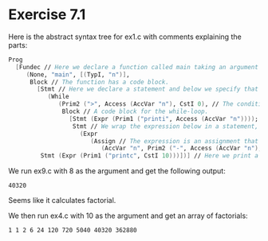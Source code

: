 # Exercise 7.1

Here is the abstract syntax tree for ex1.c with comments explaining the parts:

```fs
Prog
  [Fundec // Here we declare a function called main taking an argument n (specified next line).
     (None, "main", [(TypI, "n")],
      Block // The function has a code block.
        [Stmt // Here we declare a statement and below we specify that it's a while loop.
           (While
              (Prim2 (">", Access (AccVar "n"), CstI 0), // The condition for the while loop is that n must be greater than the constant 0.
               Block // A code block for the while-loop.
                 [Stmt (Expr (Prim1 ("printi", Access (AccVar "n")))); // Here we make a statement that prints n.
                  Stmt // We wrap the expression below in a statement, because the expression is used as a statement.
                    (Expr
                       (Assign // The expression is an assignment that subtracts the constant 1 from the variable n and assigns the result to n.
                          (AccVar "n", Prim2 ("-", Access (AccVar "n"), CstI 1))))]));
         Stmt (Expr (Prim1 ("printc", CstI 10)))])] // Here we print a newline character. The value 10 is a line feed in ASCII.
```

We run ex9.c with 8 as the argument and get the following output:

```
40320
```

Seems like it calculates factorial.

We then run ex4.c with 10 as the argument and get an array of factorials:

```
1 1 2 6 24 120 720 5040 40320 362880
```
